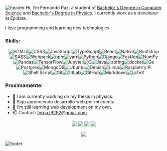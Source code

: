 ![header](https://capsule-render.vercel.app/api?type=waving&color=gradient&height=300&section=header&text=Fernando%20Paz&fontSize=90)
Hi, I'm Fernando Paz, a student of  [Bachelor's Degree in Computer Science](https://www.ungs.edu.ar/carrera/licenciatura-en-sistemas) and [Bachelor's Degree in Physics](https://df.uba.ar/es/futuros-estudiantes/guia-para-el-estudiante#plan-de-estudios). I currently work as a developer at Epidata.

I love programming and learning new technologies.

### Skills:

<div align="center">
<img alt="HTML5" src="https://img.shields.io/badge/html5-%23E34F26.svg?style=for-the-badge&logo=html5&logoColor=white"/><img alt="CSS3" src="https://img.shields.io/badge/css3-%231572B6.svg?style=for-the-badge&logo=css3&logoColor=white"/><img alt="JavaScript" src="https://img.shields.io/badge/JavaScript-F7DF1E?style=for-the-badge&logo=javascript&logoColor=black"/><img alt="TypeScript" src="https://img.shields.io/badge/typescript-%23007ACC.svg?style=for-the-badge&logo=typescript&logoColor=white"/><img alt="React" src="https://img.shields.io/badge/react-%2320232a.svg?style=for-the-badge&logo=react&logoColor=%2361DAFB"/><img alt="Native" src="https://img.shields.io/badge/React_Native-20232A?style=for-the-badge&logo=react&logoColor=61DAFB"/><img alt="Bootstrap" src="https://img.shields.io/badge/bootstrap-%23563D7C.svg?style=for-the-badge&logo=bootstrap&logoColor=white"/><img alt="SASS" src="https://img.shields.io/badge/SASS-hotpink.svg?style=for-the-badge&logo=SASS&logoColor=white"/><img alt="Webpack" src="https://img.shields.io/badge/webpack-%238DD6F9.svg?style=for-the-badge&logo=webpack&logoColor=black" /><img alt="npm" src="https://img.shields.io/badge/npm-CB3837?style=for-the-badge&logo=npm&logoColor=white" /><img alt="yarn" src="https://img.shields.io/badge/Yarn-2C8EBB?style=for-the-badge&logo=yarn&logoColor=white" /><img alt="Python" src="https://img.shields.io/badge/python-%2314354C.svg?style=for-the-badge&logo=python&logoColor=white"/><img alt="Django" src="https://img.shields.io/badge/django-%23092E20.svg?style=for-the-badge&logo=django&logoColor=white"/><img alt="FastApi" src="https://img.shields.io/badge/fastapi-109989?style=for-the-badge&logo=FASTAPI&logoColor=white"/><img alt="NumPy" src="https://img.shields.io/badge/numpy-%23013243.svg?style=for-the-badge&logo=numpy&logoColor=white" /><img alt="Pandas" src="https://img.shields.io/badge/pandas-%23150458.svg?style=for-the-badge&logo=pandas&logoColor=white" /><img alt="TensorFlow" src="https://img.shields.io/badge/TensorFlow-%23FF6F00.svg?style=for-the-badge&logo=TensorFlow&logoColor=white" /><img alt="Jupyter" src="https://img.shields.io/badge/Jupyter-%23F37626.svg?style=for-the-badge&logo=Jupyter&logoColor=white" /><img alt="C" src="https://img.shields.io/badge/c-%2300599C.svg?style=for-the-badge&logo=c&logoColor=white"/><img alt="Java" src="https://img.shields.io/badge/java-%23ED8B00.svg?style=for-the-badge&logo=java&logoColor=white"/><img alt="spring" src="https://img.shields.io/badge/spring-%236DB33F.svg?style=for-the-badge&logo=spring&logoColor=white"><img alt="docker" src="https://img.shields.io/badge/docker-%230db7ed.svg?style=for-the-badge&logo=docker&logoColor=white"><img alt="Go" src=  "https://img.shields.io/badge/go-%2300ADD8.svg?style=for-the-badge&logo=go&logoColor=white"/><img alt="Postgres" src ="https://img.shields.io/badge/postgres-%23316192.svg?style=for-the-badge&logo=postgresql&logoColor=white"/><img alt="MongoDB" src ="https://img.shields.io/badge/MongoDB-%234ea94b.svg?style=for-the-badge&logo=mongodb&logoColor=white"/><img alt="Ubuntu" src="https://img.shields.io/badge/Ubuntu-E95420?style=for-the-badge&logo=ubuntu&logoColor=white" /><img alt="Debian" src="https://img.shields.io/badge/Debian-D70A53?style=for-the-badge&logo=debian&logoColor=white" /><img alt="Linux" src="https://img.shields.io/badge/Linux-FCC624?style=for-the-badge&logo=linux&logoColor=black"><img alt="Raspberry Pi" src="https://img.shields.io/badge/-RaspberryPi-C51A4A?style=for-the-badge&logo=Raspberry-Pi"/><img alt="Shell Script" src="https://img.shields.io/badge/shell_script-%23121011.svg?style=for-the-badge&logo=gnu-bash&logoColor=white"/><img alt="Git" src="https://img.shields.io/badge/git-%23F05033.svg?style=for-the-badge&logo=git&logoColor=white"/><img alt="GitLab" src="https://img.shields.io/badge/gitlab-%23181717.svg?style=for-the-badge&logo=gitlab&logoColor=white"/><img alt="GitHub" src="https://img.shields.io/badge/github-%23121011.svg?style=for-the-badge&logo=github&logoColor=white"/><img alt="Markdown" src="https://img.shields.io/badge/markdown-%23000000.svg?style=for-the-badge&logo=markdown&logoColor=white"/><img alt="LaTeX" src="https://img.shields.io/badge/latex-%23008080.svg?style=for-the-badge&logo=latex&logoColor=white"/>

</div>

### Proximamente:

-   🔭 I am currently working on my thesis in physics.
-   🌱 Sigo aprendiendo desarrollo web por mi cuenta.
-   👯 I'm still learning web development on my own.
-   📫 Contact: ferpaz9292@gmail.com

<div align="center">
<a href='https://github.com/fernandopaz1'><img src="https://img.icons8.com/plasticine/55/000000/github.png"/></a>
<a href='https://twitter.com/fernandopaz111'>
<img src="https://img.icons8.com/color/50/000000/twitter--v2.png"/></a>
<a href='https://www.linkedin.com/in//ferpaz/'><img src="https://img.icons8.com/color/50/000000/linkedin.png"/></a>
<a href='https://gitlab.com/fernandopaz1'><img src="https://img.icons8.com/color/50/000000/gitlab.png"/></a>
</div>

<p align="center">
  <img align="center" src="https://github-readme-stats.vercel.app/api/top-langs/?username=fernandopaz1&layout=compact&langs_count=10&custom_title=Lenguajes%20mas%20usados&theme=prussian" />
</p>

![footer](https://capsule-render.vercel.app/api?type=waving&color=gradient&height=100&section=footer)

